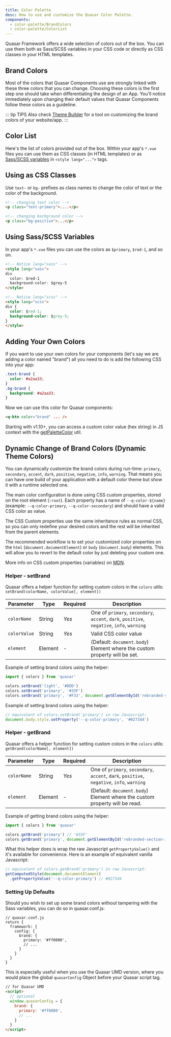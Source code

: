 ```yaml
---
title: Color Palette
desc: How to use and customize the Quasar Color Palette.
components:
  - color-palette/BrandColors
  - color-palette/ColorList
---
```

Quasar Framework offers a wide selection of colors out of the box. You can use them both as Sass/SCSS variables in your CSS code or directly as CSS classes in your HTML templates.

## Brand Colors
Most of the colors that Quasar Components use are strongly linked with these three colors that you can change. Choosing these colors is the first step one should take when differentiating the design of an App. You'll notice immediately upon changing their default values that Quasar Components follow these colors as a guideline.

<brand-colors />

::: tip TIPS
Also check [Theme Builder](/style/theme-builder) for a tool on customizing the brand colors of your website/app.
:::

## Color List

Here's the list of colors provided out of the box. Within your app's `*.vue` files you can use them as CSS classes (in HTML templates) or as [Sass/SCSS variables](/style/sass-scss-variables) in `<style lang="...">` tags.

<color-list />

## Using as CSS Classes
Use `text-` or `bg-` prefixes as class names to change the color of text or the color of the background.

``` html
<!-- changing text color -->
<p class="text-primary">....</p>

<!-- changing background color -->
<p class="bg-positive">...</p>
```

## Using Sass/SCSS Variables

In your app's `*.vue` files you can use the colors as `$primary`, `$red-1`, and so on.

```html
<!-- Notice lang="sass" -->
<style lang="sass">
div
  color: $red-1
  background-color: $grey-5
</style>
```

```html
<!-- Notice lang="scss" -->
<style lang="scss">
div {
  color: $red-1;
  background-color: $grey-5;
}
</style>
```

## Adding Your Own Colors
If you want to use your own colors for your components (let's say we are adding a color named "brand") all you need to do is add the following CSS into your app:

```css
.text-brand {
  color: #a2aa33;
}
.bg-brand {
  background: #a2aa33;
}
```

Now we can use this color for Quasar components:
```html
<q-btn color="brand" ... />
```

Starting with v1.10+, you can access a custom color value (hex string) in JS context with the [getPaletteColor](/quasar-utils/color-utils#Helper---getPaletteColor) util.

## Dynamic Change of Brand Colors (Dynamic Theme Colors)

You can dynamically customize the brand colors during run-time: `primary`, `secondary`, `accent`, `dark`, `positive`, `negative`, `info`, `warning`. That means you can have one build of your application with a default color theme but show it with a runtime selected one.

The main color configuration is done using CSS custom properties, stored on the root element (`:root`). Each property has a name of `--q-color-${name}` (example: `--q-color-primary`, `--q-color-secondary`) and should have a valid CSS color as value.

The CSS Custom properties use the same inheritance rules as normal CSS, so you can only redefine your desired colors and the rest will be inherited from the parent elements.

The recommended workflow is to set your customized color properties on the `html` (`document.documentElement`) or `body` (`document.body`) elements. This will allow you to revert to the default color by just deleting your custom one.

More info on CSS custom properties (variables) on [MDN](https://developer.mozilla.org/en-US/docs/Web/CSS/Using_CSS_variables).

### Helper - setBrand

Quasar offers a helper function for setting custom colors in the `colors` utils: `setBrand(colorName, colorValue[, element])`

| Parameter | Type | Required | Description |
| --- | --- | --- | --- |
| `colorName` | String | *Yes* | One of `primary`, `secondary`, `accent`, `dark`, `positive`, `negative`, `info`, `warning` |
| `colorValue` | String | *Yes* | Valid CSS color value |
| `element` | Element | - | (Default: `document.body`) Element where the custom property will be set. |

Example of setting brand colors using the helper:

```js
import { colors } from 'quasar'

colors.setBrand('light', '#DDD')
colors.setBrand('primary', '#33F')
colors.setBrand('primary', '#F33', document.getElementById('rebranded-section-id'))
```

Example of setting brand colors using the helper:

```js
// equivalent of colors.setBrand('primary') in raw Javascript:
document.body.style.setProperty('--q-color-primary', '#0273d4')
```

### Helper - getBrand

Quasar offers a helper function for setting custom colors in the `colors` utils: `getBrand(colorName[, element])`

| Parameter | Type | Required | Description |
| --- | --- | --- | --- |
| `colorName` | String | *Yes* | One of `primary`, `secondary`, `accent`, `dark`, `positive`, `negative`, `info`, `warning` |
| `element` | Element | - | (Default: `document.body`) Element where the custom property will be read. |

Example of getting brand colors using the helper:

```js
import { colors } from 'quasar'

colors.getBrand('primary') // '#33F'
colors.getBrand('primary', document.getElementById('rebranded-section-id'))
```

What this helper does is wrap the raw Javascript `getPropertyValue()` and it's available for convenience. Here is an example of equivalent vanilla Javascript:

```js
// equivalent of colors.getBrand('primary') in raw Javascript:
getComputedStyle(document.documentElement)
  .getPropertyValue('--q-color-primary') // #0273d4
```

### Setting Up Defaults

Should you wish to set up some brand colors without tampering with the Sass variables, you can do so in quasar.conf.js:

```
// quasar.conf.js
return {
  framework: {
    config: {
      brand: {
        primary: '#ff0000',
        // ...
      }
    }
  }
}
```

This is especially useful when you use the Quasar UMD version, where you would place the global `quasarConfig` Object before your Quasar script tag.

```html
// for Quasar UMD
<script>
  // optional
  window.quasarConfig = {
    brand: {
      primary: '#ff0000',
      // ...
    }
  }
</script>
```
